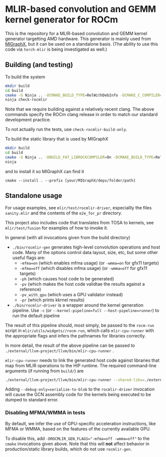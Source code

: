 # MLIR-based convolution and GEMM kernel generator for ROCm

This is the repository for a MLIR-based convolution and GEMM kernel generator
targetting AMD hardware. This generator is mainly used from
[MIGraphX](https://github.com/ROCm/AMDMIGraphX),
but it can be used on a standalone basis. (The ability to use this code via
`torch-mlir` is being investigated as well.)

## Building (and testing)
To build the system

```sh
mkdir build
cd build
cmake -G Ninja .. -DCMAKE_BUILD_TYPE=RelWithDebInfo -DCMAKE_C_COMPILER=/opt/rocm/llvm/bin/clang -DCMAKE_CXX_COMPILER=/opt/rocm/llvm/bin/clang++
ninja check-rocmlir
```

Note that we require building against a relatively recent clang.
The above commands specify the ROCm clang release in order to match our
standard development practice.

To not actually run the tests, use `check-rocmlir-build-only`.

To build the static library that is used by MIGraphX
```sh
mkdir build
cd build
cmake -G Ninja .. -DBUILD_FAT_LIBROCKCOMPILER=On -DCMAKE_BUILD_TYPE=Release -
ninja
```


and to install it so MIGraphX can find it
```
cmake --install . --prefix [your/MIGraphX/deps/folder/path]
```

## Standalone usage

For usage examples, see `mlir/test/rocmlir-driver`, especiallly the files
`sanity.mlir` and the contents of the `e2e_for_pr` directory.

This project also includes code that translates from TOSA to kernels, see
`mlir/test/fusion` for examples of how to invoke it.

In general (with all invocations given from the build directory)
- `./bin/rocmlir-gen` generates high-level convolution operations and
  host code. Many of the options control data layout, size, etc, but some other
  useful flags are:
    - `-mfma=on` (which enables mfma usage) (or `-wmma=on` for gfx11 targets)
    - `-mfma=off` (which disables mfma usage) (or `-wmma=off` for gfx11 targets)
    - `-ph` (which causes host code to be generated)
    - `-pv` (which makes the host code validtae the results against a reference)
    - `-pv_with_gpu` (which uses a GPU validator instead)
    - `-pr` (which prints kkrnel results)
- `./bin/rocmlir-driver` is a wrapper around the kernel generation pipeline.
  Use `-c` (or `--kernel-pipeline=full --host-pipeline=runner`) to run the
  default pipeline


The result of this pipeline should, most simply, be passed to the `rocm-run`
script in `mlir/utils/widgets//rocm-run`, which calls `mlir-cpu-runner` with
the appropriate flags and infers the pathnames for libraries correctly.

In more detail, the result of the above pipeline can be passed to
`./external/llvm-project/llvm/bin/mlir-cpu-runner` .

`mlir-cpu-runner` needs to link the generated host code against libraries that
map from MLIR operations to the HIP runtime.
The required command-line arguments (if running from `build/`) are

```sh
./external/llvm-project/llvm/bin/mlir-cpu-runner --shared-libs=./external/llvm-project/llvm/lib/libmlir_rocm_runtime.so,./lib/libconv-validation-wrappers.so,./external/llvm-project/llvm/lib/libmlir_runner_utils.so --entry-point-result=void
```

Adding `--debug-only=serialize-to-blob` to the `rocmlir-driver` invocation
will cause the GCN assembly code for the kernels being executed to be dumped to
standard error.

### Disabling MFMA/WMMA in tests
By default, we infer the use of GPU-specific acceleration instructions,
like MFMA or WMMA, based on the features of the currently available GPU.

To disable this, add `-DROCMLIR_GEN_FLAGS="-mfma=off -wmma=off"` to
the `cmake` invocations given above. Note that this will **not** affect behavior
in production/static library builds, which do not use `rocmlir-gen`.
